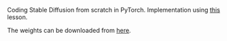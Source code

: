 Coding Stable Diffusion from scratch in PyTorch.
Implementation using  [this](https://www.youtube.com/watch?v=ZBKpAp_6TGI&t=2394s&ab_channel=UmarJamil) lesson.

The weights can be downloaded from [here](https://huggingface.co/benjamin-paine/stable-diffusion-v1-5/tree/main/tokenizer).
